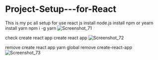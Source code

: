 # Project-Setup---for-React
This is my pc all setup for use react js
install node.js
install npm or yearn 
install yarn  npm i -g yarn
![Screenshot_71](https://user-images.githubusercontent.com/86350811/132098248-7b53eec7-9b68-4b29-a99d-a03e44330fe2.png)


check create react app create react app
![Screenshot_72](https://user-images.githubusercontent.com/86350811/132098262-7e6fb01e-2d0e-49f6-8376-6464f42e82b5.png)


remove create react app yarn global remove create-react-app
![Screenshot_73](https://user-images.githubusercontent.com/86350811/132098277-778e7f72-3195-4cb3-baf6-172ee467d521.png)

